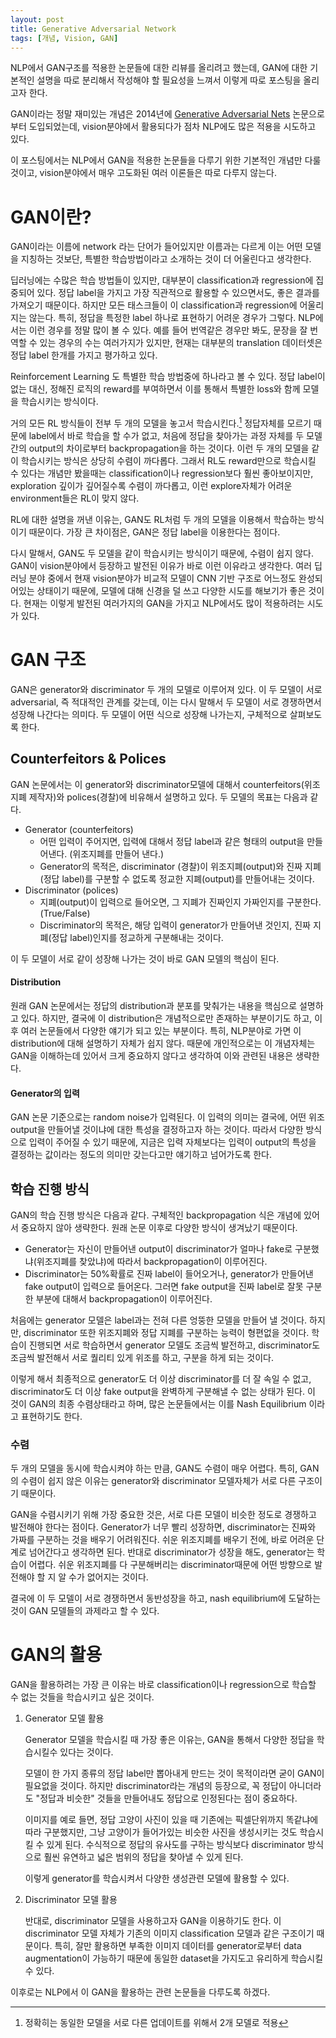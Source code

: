 ```yaml
---
layout: post
title: Generative Adversarial Network
tags: [개념, Vision, GAN]
---
```


NLP에서 GAN구조를 적용한 논문들에 대한 리뷰를 올리려고 했는데, GAN에 대한 기본적인 설명을 따로 분리해서 작성해야 할 필요성을 느껴서 이렇게 따로 포스팅을 올리고자 한다.

GAN이라는 정말 재미있는 개념은 2014년에 [Generative Adversarial Nets](https://papers.nips.cc/paper/2014/hash/5ca3e9b122f61f8f06494c97b1afccf3-Abstract.html) 논문으로부터 도입되었는데, vision분야에서 활용되다가 점차 NLP에도 많은 적용을 시도하고 있다.

이 포스팅에서는 NLP에서 GAN을 적용한 논문들을 다루기 위한 기본적인 개념만 다룰 것이고, vision분야에서 매우 고도화된 여러 이론들은 따로 다루지 않는다.

# GAN이란?

GAN이라는 이름에 network 라는 단어가 들어있지만 이름과는 다르게 이는 어떤 모델을 지칭하는 것보단, 특별한 학습방법이라고 소개하는 것이 더 어울린다고 생각한다.

딥러닝에는 수많은 학습 방법들이 있지만, 대부분이 classification과 regression에 집중되어 있다. 정답 label을 가지고 가장 직관적으로 활용할 수 있으면서도, 좋은 결과를 가져오기 때문이다. 하지만 모든 태스크들이 이 classification과 regression에 어울리지는 않는다. 특히, 정답을 특정한 label 하나로 표현하기 어려운 경우가 그렇다. NLP에서는 이런 경우를 정말 많이 볼 수 있다. 예를 들어 번역같은 경우만 봐도, 문장을 잘 번역할 수 있는 경우의 수는 여러가지가 있지만, 현재는 대부분의 translation 데이터셋은 정답 label 한개를 가지고 평가하고 있다.

Reinforcement Learning 도 특별한 학습 방법중에 하나라고 볼 수 있다. 정답 label이 없는 대신, 정해진 로직의 reward를 부여하면서 이를 통해서 특별한 loss와 함께 모델을 학습시키는 방식이다.

거의 모든 RL 방식들이 전부 두 개의 모델을 놓고서 학습시킨다.[^1] 정답자체를 모르기 때문에 label에서 바로 학습을 할 수가 없고, 처음에 정답을 찾아가는 과정 자체를 두 모델간의 output의 차이로부터 backpropagation을 하는 것이다. 이런 두 개의 모델을 같이 학습시키는 방식은 상당히 수렴이 까다롭다. 그래서 RL도 reward만으로 학습시킬 수 있다는 개념만 봤을때는 classification이나 regression보다 훨씬 좋아보이지만, exploration 깊이가 깊어질수록 수렴이 까다롭고, 이런 explore자체가 어려운 environment들은 RL이 맞지 않다.

RL에 대한 설명을 꺼낸 이유는, GAN도 RL처럼 두 개의 모델을 이용해서 학습하는 방식이기 때문이다. 가장 큰 차이점은, GAN은 정답 label을 이용한다는 점이다.

다시 말해서, GAN도 두 모델을 같이 학습시키는 방식이기 때문에, 수렴이 쉽지 않다. GAN이 vision분야에서 등장하고 발전된 이유가 바로 이런 이유라고 생각한다. 여러 딥러닝 분야 중에서 현재 vision분야가 비교적 모델이 CNN 기반 구조로 어느정도 완성되어있는 상태이기 때문에, 모델에 대해 신경을 덜 쓰고 다양한 시도를 해보기가 좋은 것이다. 현재는 이렇게 발전된 여러가지의 GAN을 가지고 NLP에서도 많이 적용하려는 시도가 있다.

[^1]: 정확히는 동일한 모델을 서로 다른 업데이트를 위해서 2개 모델로 적용

# GAN 구조

GAN은 generator와 discriminator 두 개의 모델로 이루어져 있다. 이 두 모델이 서로 adversarial, 즉 적대적인 관계를 갖는데, 이는 다시 말해서 두 모델이 서로 경쟁하면서 성장해 나간다는 의미다. 두 모델이 어떤 식으로 성장해 나가는지, 구체적으로 살펴보도록 한다.

## Counterfeitors & Polices

GAN 논문에서는 이 generator와 discriminator모델에 대해서 counterfeitors(위조지폐 제작자)와 polices(경찰)에 비유해서 설명하고 있다. 두 모델의 목표는 다음과 같다.

- Generator (counterfeitors)
  - 어떤 입력이 주어지면, 입력에 대해서 정답 label과 같은 형태의 output을 만들어낸다. (위조지폐를 만들어 낸다.)
  - Generator의 목적은, discriminator (경찰)이 위조지폐(output)와 진짜 지폐(정답 label)를 구분할 수 없도록 정교한 지폐(output)를 만들어내는 것이다.
- Discriminator (polices)
  - 지폐(output)이 입력으로 들어오면, 그 지폐가 진짜인지 가짜인지를 구분한다. (True/False)
  - Discriminator의 목적은, 해당 입력이 generator가 만들어낸 것인지, 진짜 지폐(정답 label)인지를 정교하게 구분해내는 것이다.

이 두 모델이 서로 같이 성장해 나가는 것이 바로 GAN 모델의 핵심이 된다.

#### Distribution

원래 GAN 논문에서는 정답의 distribution과 분포를 맞춰가는 내용을 핵심으로 설명하고 있다. 하지만, 결국에 이 distribution은 개념적으로만 존재하는 부분이기도 하고, 이후 여러 논문들에서 다양한 얘기가 되고 있는 부분이다. 특히, NLP분야로 가면 이 distribution에 대해 설명하기 자체가 쉽지 않다. 때문에 개인적으로는 이 개념자체는 GAN을 이해하는데 있어서 크게 중요하지 않다고 생각하여 이와 관련된 내용은 생략한다.

#### Generator의 입력

GAN 논문 기준으로는 random noise가 입력된다. 이 입력의 의미는 결국에, 어떤 위조 output을 만들어낼 것이냐에 대한 특성을 결정하고자 하는 것이다. 따라서 다양한 방식으로 입력이 주어질 수 있기 때문에, 지금은 입력 자체보다는 입력이 output의 특성을 결정하는 값이라는 정도의 의미만 갖는다고만 얘기하고 넘어가도록 한다.

## 학습 진행 방식

GAN의 학습 진행 방식은 다음과 같다. 구체적인 backpropagation 식은 개념에 있어서 중요하지 않아 생략한다. 원래 논문 이후로 다양한 방식이 생겨났기 때문이다.

- Generator는 자신이 만들어낸 output이 discriminator가 얼마나 fake로 구분했냐(위조지폐를 찾았냐)에 따라서 backpropagation이 이루어진다.
- Discriminator는 50%확률로 진짜 label이 들어오거나, generator가 만들어낸 fake output이 입력으로 들어온다. 그러면 fake output을 진짜 label로 잘못 구분한 부분에 대해서 backpropagation이 이루어진다.

처음에는 generator 모델은 label과는 전혀 다른 엉뚱한 모델을 만들어 낼 것이다. 하지만, discriminator 또한 위조지폐와 정답 지폐를 구분하는 능력이 형편없을 것이다. 학습이 진행되면 서로 학습하면서 generator 모델도 조금씩 발전하고, discriminator도 조금씩 발전해서 서로 퀄리티 있게 위조를 하고, 구분을 하게 되는 것이다.

이렇게 해서 최종적으로 generator도 더 이상 discriminator를 더 잘 속일 수 없고, discriminator도 더 이상 fake output을 완벽하게 구분해낼 수 없는 상태가 된다. 이 것이 GAN의 최종 수렴상태라고 하며, 많은 논문들에서는 이를 Nash Equilibrium 이라고 표현하기도 한다.

### 수렴

두 개의 모델을 동시에 학습시켜야 하는 만큼, GAN도 수렴이 매우 어렵다. 특히, GAN의 수렴이 쉽지 않은 이유는 generator와 discriminator 모델자체가 서로 다른 구조이기 때문이다.

GAN을 수렴시키기 위해 가장 중요한 것은, 서로 다른 모델이 비슷한 정도로 경쟁하고 발전해야 한다는 점이다. Generator가 너무 빨리 성장하면, discriminator는 진짜와 가짜를 구분하는 것을 배우기 어려워진다. 쉬운 위조지폐를 배우기 전에, 바로 어려운 단계로 넘어간다고 생각하면 된다. 반대로 discriminator가 성장을 해도, generator는 학습이 어렵다. 쉬운 위조지폐를 다 구분해버리는 discriminator때문에 어떤 방향으로 발전해야 할 지 알 수가 없어지는 것이다.

결국에 이 두 모델이 서로 경쟁하면서 동반성장을 하고, nash equilibrium에 도달하는 것이 GAN 모델들의 과제라고 할 수 있다.

# GAN의 활용

GAN을 활용하려는 가장 큰 이유는 바로 classification이나 regression으로 학습할 수 없는 것들을 학습시키고 싶은 것이다.

1. Generator 모델 활용

   Generator 모델을 학습시킬 때 가장 좋은 이유는, GAN을 통해서 다양한 정답을 학습시킬수 있다는 것이다.

   모델이 한 가지 종류의 정답 label만 뽑아내게 만드는 것이 목적이라면 굳이 GAN이 필요없을 것이다. 하지만 discriminator라는 개념의 등장으로, 꼭 정답이 아니더라도 "정답과 비슷한" 것들을 만들어내도 정답으로 인정된다는 점이 중요하다.

   이미지를 예로 들면, 정답 고양이 사진이 있을 때 기존에는 픽셀단위까지 똑같냐에 따라 구분했지만, 그냥 고양이가 들어가있는 비슷한 사진을 생성시키는 것도 학습시킬 수 있게 된다. 수식적으로 정답의 유사도를 구하는 방식보다 discriminator 방식으로 훨씬 유연하고 넓은 범위의 정답을 찾아낼 수 있게 된다.

   이렇게 generator를 학습시켜서 다양한 생성관련 모델에 활용할 수 있다.

2. Discriminator 모델 활용

   반대로, discriminator 모델을 사용하고자 GAN을 이용하기도 한다. 이 discriminator 모델 자체가 기존의 이미지 classification 모델과 같은 구조이기 때문이다. 특히, 잘만 활용하면 부족한 이미지 데이터를 generator로부터 data augmentation이 가능하기 때문에 동일한 dataset을 가지도고 유리하게 학습시킬 수 있다.

이후로는 NLP에서 이 GAN을 활용하는 관련 논문들을 다루도록 하겠다.

